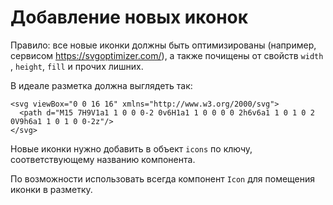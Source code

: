 # Добавление новых иконок

Правило: все новые иконки должны быть оптимизированы (например,
сервисом https://svgoptimizer.com/), а также почищены от свойств `width`
, `height`, `fill` и прочих лишних.

В идеале разметка должна выглядеть так:

```
<svg viewBox="0 0 16 16" xmlns="http://www.w3.org/2000/svg">
  <path d="M15 7H9V1a1 1 0 0 0-2 0v6H1a1 1 0 0 0 0 2h6v6a1 1 0 1 0 2 0V9h6a1 1 0 1 0 0-2z"/>
</svg>
```

Новые иконки нужно добавить в объект `icons` по ключу, соответствующему названию
компонента.

По возможности использовать всегда компонент `Icon` для помещения иконки в
разметку.

